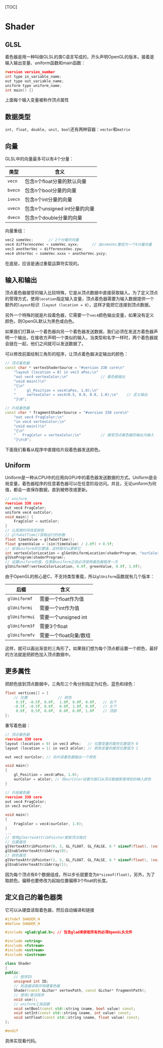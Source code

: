 [TOC]

# Shader

## GLSL

着色器是用一种叫做GLSL的类C语言写成的，开头声明OpenGL的版本，接着是输入输出变量、uniform函数和main函数：

```C++
#version version_number
int type in_variable_name;
out type out_variable_name;
uniform type uniform_name;
int main() {}
```

上面每个输入变量被称作顶点属性

## 数据类型

`int, float, double, unit, bool`还有两种容器：`vector`和`matrix`

## 向量

GLSL中的向量最多可以有4个分量：

| 类型    | 含义                          |
| ------- | ----------------------------- |
| `vecn`  | 包含n个float分量的默认向量    |
| `bvecn` | 包含n个bool分量的向量         |
| `ivecn` | 包含n个int分量的向量          |
| `uvecn` | 包含n个unsigned int分量的向量 |
| `dvecn` | 包含n个double分量的向量       |

向量重组：

```C++
vec2 someVec;		// 2个分量的向量
vec4 differenceVec = someVec.xyxx;		// 由someVec重组为一个4分量向量
vec3 anotherVec = differenceVec.zyw;
vec4 ohterVec = someVec.xxxx + anotherVec.yxzy;
```

在底层，应该是通过重载运算符实现的。

## 输入和输出

顶点着色器接受的输入比较特殊，它是从顶点数据中直接获取输入。为了定义顶点的管理方式，使用`location`指定输入变量，顶点着色器需要为输入数据提供一个额外的`layout`标识（`layout (location = 0`），这样才能把它连接到顶点数据。

另外一个特殊的就是片段着色器，它需要一个`vec4`颜色输出变量，如果没有定义颜色，则OpenGL默认为黑色或白色。

如果我们打算从一个着色器向另一个着色器发送数据，我们必须在发送方着色器声明一个输出，在接收方声明一个类似的输入，当类型和名字一样时，两个着色器就会链在一起，他们之间就可以发送数据了。

可以修改前面绘制三角形的程序，让顶点着色器决定输出的颜色：

```C++
// 顶点着色器
const char * vertexShaderSource = "#version 330 core\n"
	"layout (location = 0) in vec3 aPos;\n"
    "out vec4 vertexColor;\n"				// 着色器输出
    "void main()\n"
    "{\n"
    "     gl_Position = vec4(aPos, 1.0);\n"			
    "     vertexColor = vec4(0.5, 0.0, 0.0, 1.0);\n"	// 定义输出
    "}\0";

// 片段着色器
const char * fragmentShaderSource = "#version 330 core\n"
    "out vec4 FragColor;\n"
    "in vec4 vertexColor;\n"
    "void main()\n"
    "{\n"
    "   FragColor = vertexColor;\n"			// 接受顶点着色器的输出为输入
    "}\n\0";
```

下面我们看看从程序中直接给片段着色器发送颜色。

## Uniform

Uniform是一种从CPU中的应用向GPU中的着色器发送数据的方式。Uniform是全局变量，着色器程序的任意着色器可以在任意阶段访问。并且，无论uniform为何值，都会一直保存数据，直到被修改或更新。

```C++
// uniform
#version 330 core
out vec4 FragColor;
uniform vec4 outColor;
void main() {
    FragColor = outColor;
}
// 让其随时间改变颜色
// glfwGetTime()获取运行的秒数
float timeValue = glfwGetTime();
float greenValue = (sin(timeValue) / 2.0f) + 0.5f;
// 查询uniform的位置值，这样就可以更新它
int vertexColorLocation = glGetUniformLocation(shaderProgram, "ourColor");
glUseProgram(shaderProgram);
// 设置uniform的值，在更新uniform之前必须使用着色器程序一次
glUniform4f(vertexColorLocation, 0.0f, greenValue, 0.0f, 1.0f);
```

由于OpenGL的核心是C，不支持类型重载，所以`glUniform`函数就有几个版本：

| 后缀          | 含义                   |
| ------------- | ---------------------- |
| `glUniformf`  | 需要一个float作为值    |
| `glUniformi`  | 需要一个int作为值      |
| `glUniformui` | 需要一个unsigned int   |
| `glUniform3f` | 需要3个float           |
| `glUniformfv` | 需要一个float向量/数组 |

这样，就可以画出渐变的三角形了。如果我们想为每个顶点都设置一个颜色，最好的方法就是把颜色加入顶点数据中。

## 更多属性

把颜色放到顶点数据中，三角形三个角分别指定为红色、蓝色和绿色：

```C++
float vertices[] = {
    // 位置              // 颜色
     0.5f, -0.5f, 0.0f,  1.0f, 0.0f, 0.0f,   // 右下
    -0.5f, -0.5f, 0.0f,  0.0f, 1.0f, 0.0f,   // 左下
     0.0f,  0.5f, 0.0f,  0.0f, 0.0f, 1.0f    // 顶部
};
```

重写着色器：

```C++
// 顶点着色器
#version 330 core
layout (location = 0) in vec3 aPos;   // 位置变量的属性位置值为 0 
layout (location = 1) in vec3 aColor; // 颜色变量的属性位置值为 1

out vec3 ourColor; // 向片段着色器输出一个颜色

void main()
{
    gl_Position = vec4(aPos, 1.0);
    ourColor = aColor; // 将ourColor设置为我们从顶点数据那里得到的输入颜色
}

// 片段着色器
#version 330 core
out vec4 FragColor;  
in vec3 ourColor;

void main()
{
    FragColor = vec4(ourColor, 1.0);
}
...
// 使用glVertexAttribPointer更新顶点格式
// 位置属性
glVertexAttribPointer(0, 3, GL_FLOAT, GL_FALSE, 6 * sizeof(float), (void*)0);
glEnableVertexAttribArray(0);
// 颜色属性
glVertexAttribPointer(1, 3, GL_FLOAT, GL_FALSE, 6 * sizeof(float), (void*)(3* sizeof(float)));
glEnableVertexAttribArray(1);
```

因为每个顶点有6个数据组成，所以步长就要变为`6*sizeof(float)`，另外，为了取颜色，偏移也要修改为起始位置偏移3个float的长度。

## 定义自己的着色器类

它可以从硬盘读取着色器，然后自动编译和链接

```C++
#ifndef SHADER_H
#define SHADER_H

#include <glad/glad.h>; // 包含glad来获取所有的必须OpenGL头文件

#include <string>
#include <fstream>
#include <sstream>
#include <iostream>

class Shader
{
public:
    // 程序ID
    unsigned int ID;
    // 构造器读取并构建着色器
    Shader(const GLchar* vertexPath, const GLchar* fragmentPath);
    // 使用/激活程序
    void use();
    // uniform工具函数
    void setBool(const std::string &name, bool value) const;  
    void setInt(const std::string &name, int value) const;   
    void setFloat(const std::string &name, float value) const;
};

#endif
```

具体实现看代码。

